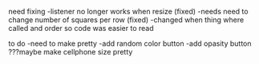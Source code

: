 need fixing
-listener no longer works when resize (fixed)
-needs need to change number of squares per row (fixed)
-changed when thing where called and order so code was easier to read

to do
-need to make pretty
-add random color button
-add opasity button
???maybe make cellphone size pretty
